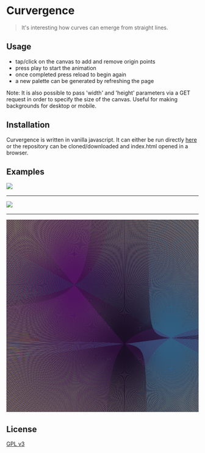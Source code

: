 # Curvergence

> It's interesting how curves can emerge from straight lines.

## Usage

- tap/click on the canvas to add and remove origin points
- press play to start the animation
- once completed press reload to begin again
- a new palette can be generated by refreshing the page

Note: It is also possible to pass 'width' and 'height' parameters via a GET request in order to specify the size of the canvas. Useful for making backgrounds for desktop or mobile.

## Installation

Curvergence is written in vanilla javascript. It can either be run directly [here](madacoo.github.io/curvergence) or the repository can be cloned/downloaded and index.html opened in a browser.

## Examples

![](ex1.png)

---

![](ex2.png)

---

![](ex3.png)

## License

[GPL v3](LICENSE)

